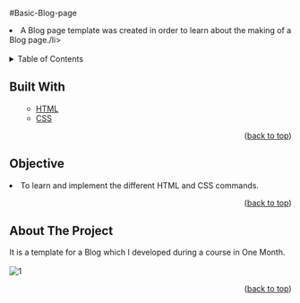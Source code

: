 #Basic-Blog-page

<li>A Blog page template was created in order to learn about the making of a Blog page./li>
<!--<li>I created a Single page portfolio which contains all the proffesional information of the user. It was futher used by some of my friends to create their portfolio's.</li>
<li>took a Example of a "Cookie Monster" from seasame street in order to make a design,but it can be changed as per the requirements.-->
<br>
  <br>

<!-- TABLE OF CONTENTS -->

<details>
  <summary>Table of Contents</summary>
  <ol>
    <ul>
       <li><a href="#built-with">Built With</a></li>
      <li><a href="#Objective">Objective</a></li>
      <li><a href="#about-the-project">About The Project</a></li>
      </ul>
  </ol>
</details>

<!-- Built with -->
## Built With
<ol>
    <ul>
      <li><a href="https://html.com/">HTML</a></li>
       <li><a href="https://css-tricks.com/">CSS</a></li>
     <!-- <li><a href="https://www.javascript.com/">JavaScript</a></li> -->
      </ul>
  <p align="right">(<a href="#Basic-Blog-page">back to top</a>)</p>
  </ol>
  
## Objective
<li>To learn and implement the different HTML and CSS commands.</li>
<p align="right">(<a href="#Basic-Blog-page ">back to top</a>)</p>


<!-- ABOUT THE PROJECT -->
## About The Project
It is a template for a Blog which I developed during a course in One Month.
<br>
<br>
![1](https://user-images.githubusercontent.com/60666490/139794249-262c315d-9ad5-4c47-9a8c-212769c67676.png)



<p align="right">(<a href="#Basic-Blog-page">back to top</a>)</p>





